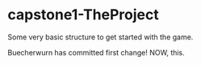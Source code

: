 # capstone1-TheProject

Some very basic structure to get started with the game.

Buecherwurn has committed first change! NOW, this.